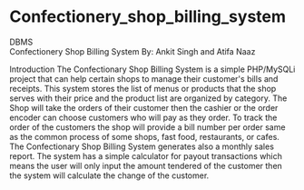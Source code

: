 # Confectionery_shop_billing_system
DBMS
<br/>
Confectionery Shop Billing System
By: Ankit Singh and Atifa Naaz
 
Introduction
The Confectionary Shop Billing System is a simple PHP/MySQLi project that can help certain shops to manage their customer's bills and receipts. This system stores the list of menus or products that the shop serves with their price and the product list are organized by category. The Shop will take the orders of their customer then the cashier or the order encoder can choose customers who will pay as they order. To track the order of the customers the shop will provide a bill number per order same as the common process of some shops, fast food, restaurants, or cafes. The Confectionary Shop Billing System generates also a monthly sales report. The system has a simple calculator for payout transactions which means the user will only input the amount tendered of the customer then the system will calculate the change of the customer.
